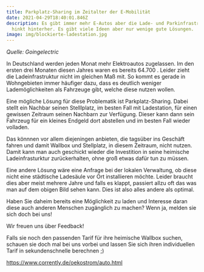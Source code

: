 ```yaml
---
title: Parkplatz-Sharing im Zeitalter der E-Mobilität
date: 2021-04-29T18:40:01.846Z
description: Es gibt immer mehr E-Autos aber die Lade- und Parkinfrastruktur
  hinkt hinterher. Es gibt viele Ideen aber nur wenige gute Lösungen.
image: img/blockierte-ladestation.jpg
---
```

*Quelle: Goingelectric*

In Deutschland werden jeden Monat mehr Elektroautos zugelassen. Im den ersten drei Monaten diesen Jahres waren es bereits 64.700 . Leider zieht die Ladeinfrastruktur nicht im gleichen Maß mit. So kommt es gerade in Wohngebieten immer häufiger dazu, dass es deutlich weniger Lademöglichkeiten als Fahrzeuge gibt, welche diese nutzen wollen. 

Eine mögliche Lösung für diese Problematik ist Parkplatz-Sharing. Dabei stellt ein Nachbar seinen Stelllplatz, im besten Fall mit Ladestation, für einen gewissen Zeitraum seinen Nachbarn zur Verfügung. Dieser kann dann sein Fahrzeug für ein kleines Endgeld dort abstellen und im besten Fall wieder volladen.

Das könnnen vor allem diejeningen anbieten, die tagsüber ins Geschäft fahren und damit Wallbox und Stellplatz, in diesem Zeitraum, nicht nutzen. Damit kann man auch geschickt wieder die Investition in seine heimische Ladeinfrasturktur zurückerhalten, ohne groß etwas dafür tun zu müssen.

Eine andere Lösung wäre eine Anfrage bei der lokalen Verwaltung, ob diese nicht eine städtische Ladesäule vor Ort installieren möchte. Leider braucht dies aber meist mehrere Jahre und falls es klappt, passiert allzu oft das was man auf dem obigen Bild sehen kann. Dies ist also alles andere als optimal.

Haben Sie daheim bereits eine Möglichkeit zu laden und Interesse daran diese auch anderen Menschen zugänglich zu machen? Wenn ja, melden sie sich doch bei uns!

Wir freuen uns über Feedback!

Falls sie noch den passenden Tarif für ihre heimische Wallbox suchen, schauen sie doch mal bei [](https://www.corrently.de/oekostrom/auto.html) uns vorbei und lassen Sie sich ihren individuellen Tarif in sekundenschnelle berechnen ;)

<https://www.corrently.de/oekostrom/auto.html>